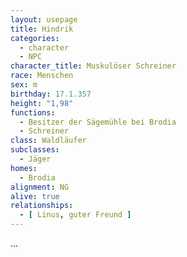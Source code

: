 ```yaml
---
layout: usepage
title: Hindrik
categories:
  - character
  - NPC
character_title: Muskulöser Schreiner
race: Menschen
sex: m
birthday: 17.1.357
height: "1,98"
functions:
  - Besitzer der Sägemühle bei Brodia
  - Schreiner
class: Waldläufer
subclasses:
  - Jäger
homes:
  - Brodia
alignment: NG
alive: true
relationships:
  - [ Linus, guter Freund ]
---
```


...